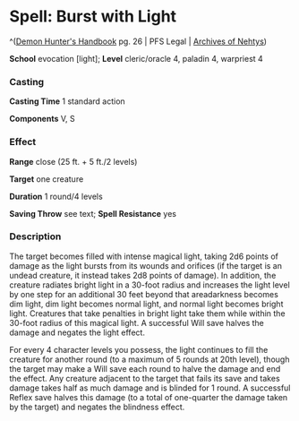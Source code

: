 # Spell: Burst with Light

^([Demon Hunter's Handbook][ss-burst-with-light] pg. 26 | PFS Legal | [Archives of Nehtys][sn-burst-with-light])

**School** evocation [light]; **Level** cleric/oracle 4, paladin 4, warpriest 4

### Casting

**Casting Time** 1 standard action  

**Components** V, S

### Effect

**Range** close (25 ft. + 5 ft./2 levels)  

**Target** one creature  

**Duration** 1 round/4 levels  

**Saving Throw** see text; **Spell Resistance** yes

### Description

The target becomes filled with intense magical light, taking 2d6 points of damage as the light bursts from its wounds and orifices (if the target is an undead creature, it instead takes 2d8 points of damage). In addition, the creature radiates bright light in a 30-foot radius and increases the light level by one step for an additional 30 feet beyond that areadarkness becomes dim light, dim light becomes normal light, and normal light becomes bright light. Creatures that take penalties in bright light take them while within the 30-foot radius of this magical light. A successful Will save halves the damage and negates the light effect.  

For every 4 character levels you possess, the light continues to fill the creature for another round (to a maximum of 5 rounds at 20th level), though the target may make a Will save each round to halve the damage and end the effect. Any creature adjacent to the target that fails its save and takes damage takes half as much damage and is blinded for 1 round. A successful Reflex save halves this damage (to a total of one-quarter the damage taken by the target) and negates the blindness effect.

[ss-burst-with-light]: http://paizo.com/products/btpy8ywa
[sn-burst-with-light]: http://www.archivesofnethys.com/SpellDisplay.aspx?ItemName=Burst%20with%20Light